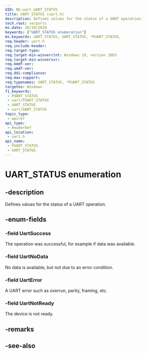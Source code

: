```yaml
---
UID: NE:uart.UART_STATUS
title: UART_STATUS (uart.h)
description: Defines values for the status of a UART operation.
tech.root: serports
ms.date: 10/19/2018
keywords: ["UART_STATUS enumeration"]
ms.keywords: UART_STATUS, UART_STATUS, *PUART_STATUS,
req.header: uart.h
req.include-header: 
req.target-type: 
req.target-min-winverclnt: Windows 10, version 1803
req.target-min-winversvr: 
req.kmdf-ver: 
req.umdf-ver: 
req.ddi-compliance: 
req.max-support: 
req.typenames: UART_STATUS, *PUART_STATUS
targetos: Windows
f1_keywords:
 - PUART_STATUS
 - uart/PUART_STATUS
 - UART_STATUS
 - uart/UART_STATUS
topic_type:
 - apiref
api_type:
 - HeaderDef
api_location:
 - uart.h
api_name:
 - PUART_STATUS
 - UART_STATUS
---
```


# UART_STATUS enumeration


## -description

Defines values for the status of a UART operation.

## -enum-fields

### -field UartSuccess

The operation was successful, for example if data was available.

### -field UartNoData

No data is available, but not due to an error condition.

### -field UartError

A UART error such as overrun, parity, framing, etc.

### -field UartNotReady

The device is not ready.

## -remarks

## -see-also

